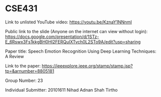 # CSE431
Link to unlisted YouTube video:
https://youtu.be/KznaY1NNnmI


Public link to the slide (Anyone on the internet can view without login):
https://docs.google.com/presentation/d/1STz-E_6Rswx3Fs1kkgBH0HI2FERQuIXTvch0L2STo9A/edit?usp=sharing

Paper title:
Speech Emotion Recognition Using Deep Learning Techniques: A Review

Link to the paper:
https://ieeexplore.ieee.org/stamp/stamp.jsp?tp=&arnumber=8805181

Group Number:
23

Individual Submitter:
20101611 Nihad Adnan Shah Tirtho
